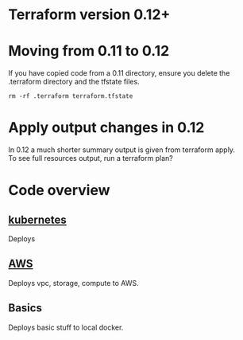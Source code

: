 # Terraform version 0.12+

# Moving from 0.11 to 0.12
If you have copied code from a 0.11 directory, ensure you delete the .terraform directory and the tfstate files. <br>

    rm -rf .terraform terraform.tfstate

# Apply output changes in 0.12
In 0.12 a much shorter summary output is given from terraform apply.<br>
To see full resources output, run a terraform plan?

# Code overview
## [kubernetes]()
Deploys 

## [AWS]()
Deploys vpc, storage, compute to AWS. 

## Basics
Deploys basic stuff to local docker.
